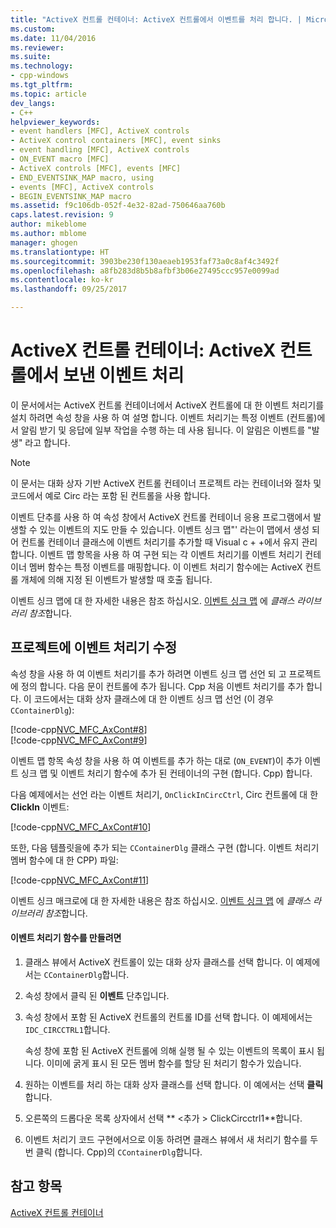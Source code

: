```yaml
---
title: "ActiveX 컨트롤 컨테이너: ActiveX 컨트롤에서 이벤트를 처리 합니다. | Microsoft Docs"
ms.custom: 
ms.date: 11/04/2016
ms.reviewer: 
ms.suite: 
ms.technology:
- cpp-windows
ms.tgt_pltfrm: 
ms.topic: article
dev_langs:
- C++
helpviewer_keywords:
- event handlers [MFC], ActiveX controls
- ActiveX control containers [MFC], event sinks
- event handling [MFC], ActiveX controls
- ON_EVENT macro [MFC]
- ActiveX controls [MFC], events [MFC]
- END_EVENTSINK_MAP macro, using
- events [MFC], ActiveX controls
- BEGIN_EVENTSINK_MAP macro
ms.assetid: f9c106db-052f-4e32-82ad-750646aa760b
caps.latest.revision: 9
author: mikeblome
ms.author: mblome
manager: ghogen
ms.translationtype: HT
ms.sourcegitcommit: 3903be230f130aeaeb1953faf73a0c8af4c3492f
ms.openlocfilehash: a8fb283d8b5b8afbf3b06e27495ccc957e0099ad
ms.contentlocale: ko-kr
ms.lasthandoff: 09/25/2017

---
```

# <a name="activex-control-containers-handling-events-from-an-activex-control"></a>ActiveX 컨트롤 컨테이너: ActiveX 컨트롤에서 보낸 이벤트 처리
이 문서에서는 ActiveX 컨트롤 컨테이너에서 ActiveX 컨트롤에 대 한 이벤트 처리기를 설치 하려면 속성 창을 사용 하 여 설명 합니다. 이벤트 처리기는 특정 이벤트 (컨트롤)에서 알림 받기 및 응답에 일부 작업을 수행 하는 데 사용 됩니다. 이 알림은 이벤트를 "발생" 라고 합니다.  
  
> [!NOTE]
>  이 문서는 대화 상자 기반 ActiveX 컨트롤 컨테이너 프로젝트 라는 컨테이너와 절차 및 코드에서 예로 Circ 라는 포함 된 컨트롤을 사용 합니다.  
  
 이벤트 단추를 사용 하 여 속성 창에서 ActiveX 컨트롤 컨테이너 응용 프로그램에서 발생할 수 있는 이벤트의 지도 만들 수 있습니다. 이벤트 싱크 맵"' 라는이 맵에서 생성 되어 컨트롤 컨테이너 클래스에 이벤트 처리기를 추가할 때 Visual c + +에서 유지 관리 합니다. 이벤트 맵 항목을 사용 하 여 구현 되는 각 이벤트 처리기를 이벤트 처리기 컨테이너 멤버 함수는 특정 이벤트를 매핑합니다. 이 이벤트 처리기 함수에는 ActiveX 컨트롤 개체에 의해 지정 된 이벤트가 발생할 때 호출 됩니다.  
  
 이벤트 싱크 맵에 대 한 자세한 내용은 참조 하십시오. [이벤트 싱크 맵](../mfc/reference/event-sink-maps.md) 에 *클래스 라이브러리 참조*합니다.  
  
##  <a name="_core_event_handler_modifications_to_the_project"></a>프로젝트에 이벤트 처리기 수정  
 속성 창을 사용 하 여 이벤트 처리기를 추가 하려면 이벤트 싱크 맵 선언 되 고 프로젝트에 정의 합니다. 다음 문이 컨트롤에 추가 됩니다. Cpp 처음 이벤트 처리기를 추가 합니다. 이 코드에서는 대화 상자 클래스에 대 한 이벤트 싱크 맵 선언 (이 경우 `CContainerDlg`):  
  
 [!code-cpp[NVC_MFC_AxCont#8](../mfc/codesnippet/cpp/activex-control-containers-handling-events-from-an-activex-control_1.cpp)]  
[!code-cpp[NVC_MFC_AxCont#9](../mfc/codesnippet/cpp/activex-control-containers-handling-events-from-an-activex-control_2.cpp)]  
  
 이벤트 맵 항목 속성 창을 사용 하 여 이벤트를 추가 하는 대로 (`ON_EVENT`)이 추가 이벤트 싱크 맵 및 이벤트 처리기 함수에 추가 된 컨테이너의 구현 (합니다. Cpp) 합니다.  
  
 다음 예제에서는 선언 라는 이벤트 처리기, `OnClickInCircCtrl`, Circ 컨트롤에 대 한 **ClickIn** 이벤트:  
  
 [!code-cpp[NVC_MFC_AxCont#10](../mfc/codesnippet/cpp/activex-control-containers-handling-events-from-an-activex-control_3.cpp)]  
  
 또한, 다음 템플릿을에 추가 되는 `CContainerDlg` 클래스 구현 (합니다. 이벤트 처리기 멤버 함수에 대 한 CPP) 파일:  
  
 [!code-cpp[NVC_MFC_AxCont#11](../mfc/codesnippet/cpp/activex-control-containers-handling-events-from-an-activex-control_4.cpp)]  
  
 이벤트 싱크 매크로에 대 한 자세한 내용은 참조 하십시오. [이벤트 싱크 맵](../mfc/reference/event-sink-maps.md) 에 *클래스 라이브러리 참조*합니다.  
  
#### <a name="to-create-an-event-handler-function"></a>이벤트 처리기 함수를 만들려면  
  
1.  클래스 뷰에서 ActiveX 컨트롤이 있는 대화 상자 클래스를 선택 합니다. 이 예제에서는 `CContainerDlg`합니다.  
  
2.  속성 창에서 클릭 된 **이벤트** 단추입니다.  
  
3.  속성 창에서 포함 된 ActiveX 컨트롤의 컨트롤 ID를 선택 합니다. 이 예제에서는 `IDC_CIRCCTRL1`합니다.  
  
     속성 창에 포함 된 ActiveX 컨트롤에 의해 실행 될 수 있는 이벤트의 목록이 표시 됩니다. 이미에 굵게 표시 된 모든 멤버 함수를 할당 된 처리기 함수가 있습니다.  
  
4.  원하는 이벤트를 처리 하는 대화 상자 클래스를 선택 합니다. 이 예에서는 선택 **클릭**합니다.  
  
5.  오른쪽의 드롭다운 목록 상자에서 선택 ** \<추가 > ClickCircctrl1**합니다.  
  
6.  이벤트 처리기 코드 구현에서으로 이동 하려면 클래스 뷰에서 새 처리기 함수를 두 번 클릭 (합니다. Cpp)의 `CContainerDlg`합니다.  
  
## <a name="see-also"></a>참고 항목  
 [ActiveX 컨트롤 컨테이너](../mfc/activex-control-containers.md)


